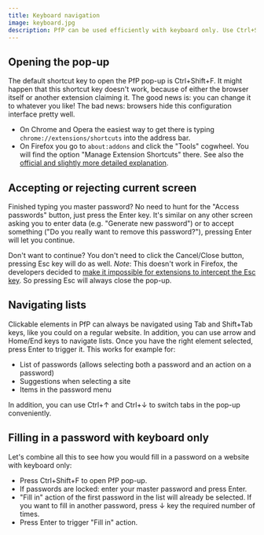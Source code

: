 ```yaml
---
title: Keyboard navigation
image: keyboard.jpg
description: PfP can be used efficiently with keyboard only. Use Ctrl+Shift+F to open the pop-up and navigate lists using arrow keys.
---
```


## Opening the pop-up

The default shortcut key to open the PfP pop-up is Ctrl+Shift+F. It might happen that this shortcut key doesn't work, because of either the browser itself or another extension claiming it. The good news is: you can change it to whatever you like! The bad news: browsers hide this configuration interface pretty well.

* On Chrome and Opera the easiest way to get there is typing `chrome://extensions/shortcuts` into the address bar.
* On Firefox you go to `about:addons` and click the "Tools" cogwheel. You will find the option "Manage Extension Shortcuts" there. See also the [official and slightly more detailed explanation](https://support.mozilla.org/en-US/kb/manage-extension-shortcuts-firefox).

## Accepting or rejecting current screen

Finished typing you master password? No need to hunt for the "Access passwords" button, just press the Enter key. It's similar on any other screen asking you to enter data (e.g. "Generate new password") or to accept something ("Do you really want to remove this password?"), pressing Enter will let you continue.

Don't want to continue? You don't need to click the Cancel/Close button, pressing Esc key will do as well. *Note*: This doesn't work in Firefox, the developers decided to [make it impossible for extensions to intercept the Esc key](https://bugzilla.mozilla.org/show_bug.cgi?id=1443758). So pressing Esc will always close the pop-up.

## Navigating lists

Clickable elements in PfP can always be navigated using Tab and Shift+Tab keys, like you could on a regular website. In addition, you can use arrow and Home/End keys to navigate lists. Once you have the right element selected, press Enter to trigger it. This works for example for:

* List of passwords (allows selecting both a password and an action on a password)
* Suggestions when selecting a site
* Items in the password menu

In addition, you can use Ctrl+↑ and Ctrl+↓ to switch tabs in the pop-up conveniently.

## Filling in a password with keyboard only

Let's combine all this to see how you would fill in a password on a website with keyboard only:

* Press Ctrl+Shift+F to open PfP pop-up.
* If passwords are locked: enter your master password and press Enter.
* "Fill in" action of the first password in the list will already be selected. If you want to fill in another password, press ↓ key the required number of times.
* Press Enter to trigger "Fill in" action.
